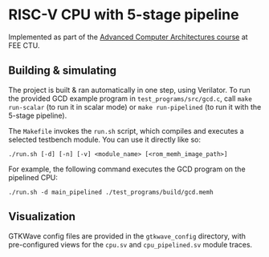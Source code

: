 # RISC-V CPU with 5-stage pipeline

Implemented as part of the [Advanced Computer Architectures course](https://cw.fel.cvut.cz/wiki/courses/b4m35pap/start) at FEE CTU.

## Building & simulating

The project is built & ran automatically in one step, using Verilator. To run the provided GCD example program in `test_programs/src/gcd.c`, call `make run-scalar` (to run it in scalar mode) or `make run-pipelined` (to run it with the 5-stage pipeline).

The `Makefile` invokes the `run.sh` script, which compiles and executes a selected testbench module. You can use it directly like so:

```
./run.sh [-d] [-n] [-v] <module_name> [<rom_memh_image_path>]
```

For example, the following command executes the GCD program on the pipelined CPU:

```shell
./run.sh -d main_pipelined ./test_programs/build/gcd.memh
```

## Visualization

GTKWave config files are provided in the `gtkwave_config` directory, with pre-configured views for the `cpu.sv` and `cpu_pipelined.sv` module traces.